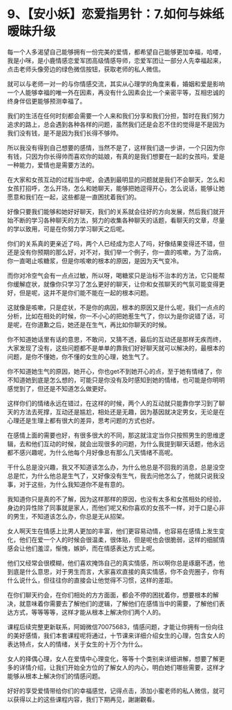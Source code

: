 # 9、【安小妖】恋爱指男针：7.如何与妹纸暧昧升级

每一个人多渴望自己能够拥有一份完美的爱情，都希望自己能够更加幸福，哈喽，我是小咪，是小鹿情感恋爱军团高级情感导师，恋爱军团让一部分人先幸福起来，点击老师头像旁边的绿色微信按钮，获取老师的私人微信。

就可以与老师一对一的与你情感交流，其实从心理学的角度来看，婚姻和爱是影响一个人能够幸福的唯一外在因素，再没有什么因素会比一个亲密平等，互相忠诚的终身伴侣更能够预测幸福了。

我们的生活在任何时刻都会需要一个人来和我们分享和我们分担，暂时在我们努力追求的路上，总会遇到各种各样的问题，虽然我们还是会忍不住的觉得是不是因为我们没有钱，是不是因为我们长得不够帅。

所以我没有得到自己想要的感情，当然不是了，这样我们退一步讲，一个只因为你有钱，只因为你长得帅而喜欢你的姑娘，有真的是我们想要在一起的女孩吗，爱是一种能力，爱情也是需要方法的。

在大家和女孩互动的过程当中呢，会遇到最明显的问题就是我们不会聊天，怎么和女孩打招呼，怎么开场，怎么和她聊天，能够把她逗得开心，怎么说话，能够让她愿意和我们在一起，这些都是一直困扰着我们的。

好像只要我们能够和她好好聊天，我们的关系就会往好的方向发展，然后我们就开始不断的学习各种聊天的方法，努力的收集各种聊天的话题，看聊天的文章，尽量的学以致用，可是在你努力学习聊天之后呢。

你们的关系真的更亲近了吗，两个人已经成为恋人了吗，好像结果变得还不错，但还是没有你预期的那么好，对不对，我们举一个例子，你一直的咳嗽，为了治病，你一直喝止咳糖浆，但是你咳嗽的根本的原因，是因为天气变冷。

而你对冷空气会有一点点过敏，所以呀，喝糖浆只是治标不治本的方法，它只能帮你缓解症状，就像你只学习了怎么更好的聊天，让你和女孩聊天的气氛可能变得更好，但是呢，这并不是你们能不能在一起的根本问题。

这就像是咳嗽，只是症状，不是你的病因，根本的原因又是什么呢，我们一点点的分析，比如在相处的时候，你一不小心的把她惹生气了，你以为是你说错了话，可是呢，在你道歉之后，她还是在生气，再比如你聊天的时候。

你不知道她话里有话的意思，不敢问，又猜不透，最后的互动还是那样无疾而终，大家发现了没有，这些问题都不是单单的靠我们好好聊天就可以解决的，最根本的问题，是你不懂她，你不懂的女生的心理，她生气了。

你不知道她生气的原因，她开心，你也get不到她开心的点，至于她有情绪了，你不知道她到底是怎么想的，可能只是你没有及时感知到她的情绪，也可能是你明明感觉到了，但还是不知道怎么做更好。

这样你们的情绪永远在错过，在这样的时候，两个人的互动就只能靠你学习到了聊天的方法去死撑，互动还是尴尬，相处还是无趣，因为基因就决定男女，无论是在心理还是生理上都有很大的差异，思考问题的方式也好。

在感情上面的需要也好，有很多很大的不同，那这就注定当你只按照男生的思维逻辑，去和他们互动的时候，就会出现很多的问题，为什么我提到聊天话题，他永远都不感兴趣呢，为什么他每个月好像总有那么几天情绪不高呢。

干什么总是没兴趣，我又不知道该怎么办，为什么他总是不回我的消息，总是没空总是忙，为什么他总是生气了，又好像没有生气，我去问他怎么了，他就只说我没事，对于这些，为什么我知道你不是有意的。

我知道你只是真的不了解，因为这样那样的原因，也没有太多和女孩相处的经验，身边的异性除了同事就是家人，而他们呢又和你喜欢的女孩不一样，对于口是心非的男生，不知道该怎么办，你总是无从招架。

女人啊天生在情感上比男人更加的丰富，他们更容易动情，也容易在感情上发生变化，他们在爱一个人的时候会很温柔，很体贴，但是呢也会很脆弱，这样的细腻情感会让他们羞涩，惭愧，嫉妒，而在情感表达方式上呢。

他们又经常会很模糊，他们喜欢掩饰自己的真实情感，所以啊你总是琢磨不透，他到底是什么意思，对于男生而言，大家喜欢直接的真实情感，你不会兜圈子，你有什么说什么，但往往你的直接会让他觉得不习惯，这样的差距。

在你们聊天约会，在你们相处的方方面面，都会不停的困扰着你，想要根本的解决，就意味着你需要去了解他们的逻辑，了解他们在感情当中的需要，了解他们表达方式，等等等等，这样才能从根本上解决你们两个人的。

课程后续完整更新联系，阿姆微信70075683，情感问题，才能让你拥有一份向往的美好感情，我们本套课程呢将通过，十节课来详细介绍女生的心理，包含女人的表达特点，女人的情绪，关于女生的十万个为什么。

女人的择偶心理，女人在爱情中心理变化，等等十个类别来详细讲解，想要了解更多的详情介绍，让我们开始全方位的了解女人的内心，明白她们哪些需要，这样才能够从根本上解决你们的情感问题。

好好的享受爱情带给你们的幸福感觉，记得点击，添加小蜜老师的私人微信，就可以获得以上的这些课程内容，我们下期再见，謝謝觀看。

